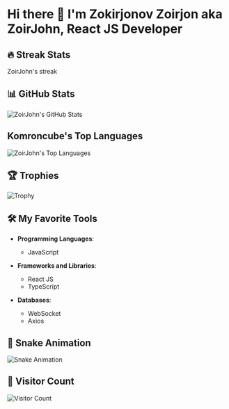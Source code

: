 # Hi there 👋 I'm Zokirjonov Zoirjon aka ZoirJohn, React JS Developer

## 🔥 Streak Stats
ZoirJohn's streak

## 📊 GitHub Stats
![ZoirJohn's GitHub Stats](https://github-readme-stats.vercel.app/api?username=ZoirJohn&show_icons=true)

## Komroncube's Top Languages
![ZoirJohn's Top Languages](https://github-readme-stats.vercel.app/api/top-langs/?username=ZoirJohn)

## 🏆 Trophies
![Trophy](https://github-profile-trophy.vercel.app/?username=ZoirJohn)

## 🛠️ My Favorite Tools
- **Programming Languages**: 
    - JavaScript

- **Frameworks and Libraries**:
    - React JS
    - TypeScript

- **Databases**:
    - WebSocket
    - Axios

## 🐍 Snake Animation
![Snake Animation](https://github.com/Komroncube/Komroncube/blob/main/snake.svg)

## 👀 Visitor Count
![Visitor Count](https://profile-counter.glitch.me/Komroncube/count.svg)
